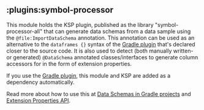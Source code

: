## :plugins:symbol-processor

This module holds the KSP plugin, published as the library "symbol-processor-all" that can generate data schemas from 
a data sample using the `@file:ImportDataSchema` annotation. This annotation can be used as an alternative to
the `dataframes {}` syntax of the [Gradle plugin](../dataframe-gradle-plugin) that's declared closer to the source code.
It is also used to detect (both manually written- or generated) `@DataSchema` annotated classes/interfaces to generate
column accessors for in the form of extension properties.

If you use the [Gradle plugin](../dataframe-gradle-plugin), this module and KSP are added as a dependency automatically.

Read more about how to use this at
[Data Schemas in Gradle projects](https://kotlin.github.io/dataframe/schemasgradle.html) and 
[Extension Properties API](https://kotlin.github.io/dataframe/extensionpropertiesapi.html).

